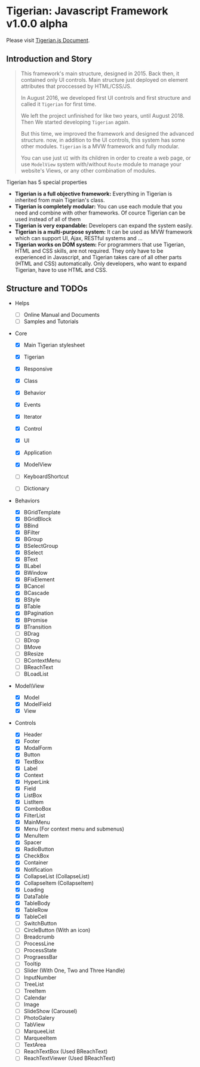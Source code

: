 # Tigerian: Javascript Framework v1.0.0 alpha

Please visit [Tigerian.js Document](https://samir64.github.io/tigerianjs/docs/).

## Introduction and Story

> This framework's main structure, designed in 2015. Back then, it contained only UI controls. Main structure just deployed on element attributes that proccessed by HTML/CSS/JS.
>
> In August 2016, we developed first UI controls and first structure and called it `Tigerian` for first time.
>
> We left the project unfinished for like two years, until August 2018. Then We started developing `Tigerian` again.
>
> But this time, we improved the framework and designed the advanced structure.
> now, in addition to the UI controls, this system has some other modules.
> `Tigerian` is a MVW framework and fully modular.
>
> You can use just `UI` with its children in order to create a web page, or use `ModelView` system with/without `Route` module to manage your website's Views, or any other combination of modules.

Tigerian has 5 special properties

- **Tigerian is a full objective framework:** Everything in Tigerian is inherited from main Tigerian's class.
- **Tigerian is completely modular:** You can use each module that you need and combine with other frameworks. Of cource Tigerian can be used instead of all of them
- **Tigerian is very expandable:** Developers can expand the system easily.
- **Tigerian is a multi-purpose system:** It can be used as MVW framework which can support UI, Ajax, RESTful systems and ...
- **Tigerian works on DOM system:** For programmers that use Tigerian, HTML and CSS skills, are not required. They only have to be experienced in Javascript, and Tigerian takes care of all other parts (HTML and CSS) automatically. Only developers, who want to expand Tigerian, have to use HTML and CSS.

## Structure and TODOs

- Helps

  - [ ] Online Manual and Documents
  - [ ] Samples and Tutorials

- Core

  - [x] Main Tigerian stylesheet

  - [x] Tigerian
  - [x] Responsive
  - [x] Class
  - [x] Behavior
  - [x] Events
  - [x] Iterator
  - [x] Control
  - [x] UI
  - [x] Application
  - [x] ModelView
  - [ ] KeyboardShortcut
  - [ ] Dictionary

- Behaviors

  - [x] BGridTemplate
  - [x] BGridBlock
  - [x] BBind
  - [x] BFilter
  - [x] BGroup
  - [x] BSelectGroup
  - [x] BSelect
  - [x] BText
  - [x] BLabel
  - [x] BWindow
  - [x] BFixElement
  - [x] BCancel
  - [x] BCascade
  - [x] BStyle
  - [x] BTable
  - [x] BPagination
  - [x] BPromise
  - [x] BTransition
  - [ ] BDrag
  - [ ] BDrop
  - [ ] BMove
  - [ ] BResize
  - [ ] BContextMenu
  - [ ] BReachText
  - [ ] BLoadList

- Model\View

  - [x] Model
  - [x] ModelField
  - [x] View

- Controls
  - [x] Header
  - [x] Footer
  - [x] ModalForm
  - [x] Button
  - [x] TextBox
  - [x] Label
  - [x] Context
  - [x] HyperLink
  - [x] Field
  - [x] ListBox
  - [x] ListItem
  - [x] ComboBox
  - [x] FilterList
  - [x] MainMenu
  - [x] Menu (For context menu and submenus)
  - [x] MenuItem
  - [x] Spacer
  - [x] RadioButton
  - [x] CheckBox
  - [x] Container
  - [x] Notification
  - [x] CollapseList (CollapseList)
  - [x] CollapseItem (CollapseItem)
  - [x] Loading
  - [x] DataTable
  - [x] TableBody
  - [x] TableRow
  - [x] TableCell
  - [ ] SwitchButton
  - [ ] CircleButton (With an icon)
  - [ ] Breadcrumb
  - [ ] ProcessLine
  - [ ] ProcessState
  - [ ] PrograessBar
  - [ ] Tooltip
  - [ ] Slider (With One, Two and Three Handle)
  - [ ] InputNumber
  - [ ] TreeList
  - [ ] TreeItem
  - [ ] Calendar
  - [ ] Image
  - [ ] SlideShow (Carousel)
  - [ ] PhotoGalery
  - [ ] TabView
  - [ ] MarqueeList
  - [ ] MarqueeItem
  - [ ] TextArea
  - [ ] ReachTextBox (Used BReachText)
  - [ ] ReachTextViewer (Used BReachText)
